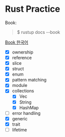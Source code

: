 # Rust Practice
Book:
> $ rustup docs --book   

[Book 한국어](https://doc.rust-kr.org/)

- [x] ownership
- [x] reference
- [x] slice
- [x] struct
- [x] enum
- [x] pattern matching
- [x] module
- [x] collections
  + [x] Vec
  + [x] String
  + [x] HashMap
- [ ] error handling
- [x] generic
- [x] trait
- [ ] lifetime
